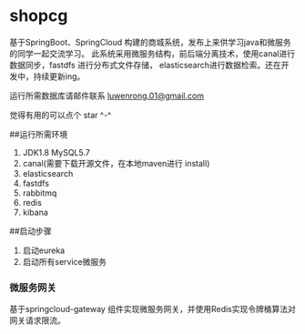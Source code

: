 # shopcg
基于SpringBoot、SpringCloud 构建的商城系统，发布上来供学习java和微服务的同学一起交流学习。
此系统采用微服务结构，前后端分离技术，使用canal进行数据同步，fastdfs 进行分布式文件存储，
elasticsearch进行数据检索。还在开发中，持续更新ing。

运行所需数据库请邮件联系 luwenrong.01@gmail.com

觉得有用的可以点个 star  ^-^

##运行所需环境
1. JDK1.8 MySQL5.7
2. canal(需要下载开源文件，在本地maven进行 install)
3. elasticsearch
4. fastdfs
5. rabbitmq
6. redis
7. kibana

##启动步骤
1. 启动eureka
2. 启动所有service微服务

### 微服务网关

基于springcloud-gateway 组件实现微服务网关，并使用Redis实现令牌桶算法对网关请求限流。

